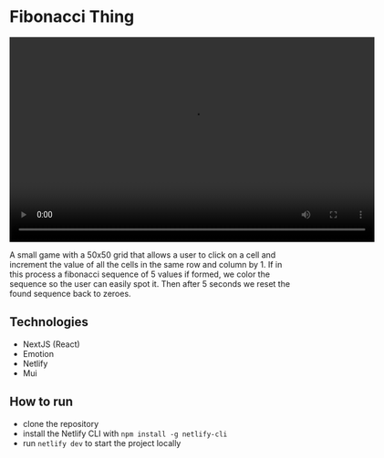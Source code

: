 # Fibonacci Thing

<video width="640" height="360" controls>
  <source src="https://fibonacci-thing.netlify.app/images/screen.webm" type="video/webm">
  Your browser does not support the video tag.
</video>

A small game with a 50x50 grid that allows a user to click on a cell and increment the value of all the cells in the same row and column by 1. If in this process a fibonacci sequence of 5 values if formed, we color the sequence so the user can easily spot it. Then after 5 seconds we reset the found sequence back to zeroes.

## Technologies

- NextJS (React)
- Emotion
- Netlify
- Mui

## How to run

- clone the repository
- install the Netlify CLI with `npm install -g netlify-cli`
- run `netlify dev` to start the project locally
